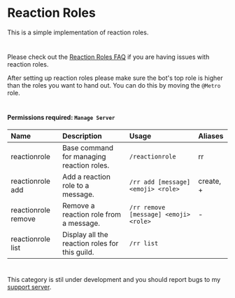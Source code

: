 # Reaction Roles

This is a simple implementation of reaction roles.
#

Please check out the [Reaction Roles FAQ](https://dartmern.github.io/metro/faq/#my-reaction-roles-arent-working-why) if you are having issues with reaction roles.

After setting up reaction roles please make sure the bot's top role is higher than the roles you want to hand out. You can do this by moving the `@Metro` role.
#
#### Permissions required: `Manage Server`

| Name | Description | Usage | Aliases |
| :--- | :--- | :--- | :---
| reactionrole | Base command for managing reaction roles. | `/reactionrole` | rr
| reactionrole add | Add a reaction role to a message. | `/rr add [message] <emoji> <role>` | create, +
| reactionrole remove | Remove a reaction role from a message. | `/rr remove [message] <emoji> <role>` | -
| reactionrole list | Display all the reaction roles for this guild. | `/rr list` 

#
This category is stil under development and you should report bugs to my [support server](https://discord.gg/2ceTMZ9qJh).
